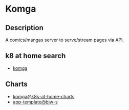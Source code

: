 # Komga

## Description

A comics/mangas server to serve/stream pages via API.

## k8 at home search

- [komga](https://nanne.dev/k8s-at-home-search/#/komga)

## Charts

- [komga@k8s-at-home-charts](https://k8s-at-home.com/charts/)
- [app-template@bjw-s](https://bjw-s.github.io/helm-charts/)
